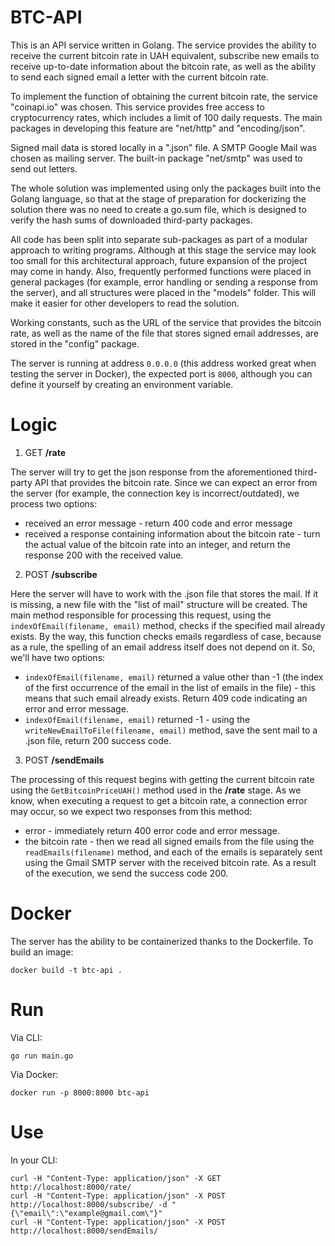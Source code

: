 # BTC-API

This is an API service written in Golang. The service provides the ability to receive the current bitcoin rate in UAH equivalent, subscribe new emails to receive up-to-date information about the bitcoin rate, as well as the ability to send each signed email a letter with the current bitcoin rate.

To implement the function of obtaining the current bitcoin rate, the service "coinapi.io" was chosen. This service provides free access to cryptocurrency rates, which includes a limit of 100 daily requests. The main packages in developing this feature are "net/http" and "encoding/json".

Signed mail data is stored locally in a ".json" file. A SMTP Google Mail was chosen as mailing server.
The built-in package "net/smtp" was used to send out letters.

The whole solution was implemented using only the packages built into the Golang language, so that at the stage of preparation for dockerizing the solution there was no need to create a go.sum file, which is designed to verify the hash sums of downloaded third-party packages.

All code has been split into separate sub-packages as part of a modular approach to writing programs. Although at this stage the service may look too small for this architectural approach, future expansion of the project may come in handy. Also, frequently performed functions were placed in general packages (for example, error handling or sending a response from the server), and all structures were placed in the "models" folder. This will make it easier for other developers to read the solution.

Working constants, such as the URL of the service that provides the bitcoin rate, as well as the name of the file that stores signed email addresses, are stored in the "config" package.

The server is running at address `0.0.0.0` (this address worked great when testing the server in Docker), the expected port is `8000`, although you can define it yourself by creating an environment variable.

# Logic

1. GET **/rate**

The server will try to get the json response from the aforementioned third-party API that provides the bitcoin rate. Since we can expect an error from the server (for example, the connection key is incorrect/outdated), we process two options:
  - received an error message - return 400 code and error message
  - received a response containing information about the bitcoin rate - turn the actual value of the bitcoin rate into an integer, and return the response 200 with the received value.

2. POST **/subscribe**

Here the server will have to work with the .json file that stores the mail. If it is missing, a new file with the "list of mail" structure will be created. The main method responsible for processing this request, using the `indexOfEmail(filename, email)` method, checks if the specified mail already exists. By the way, this function checks emails regardless of case, because as a rule, the spelling of an email address itself does not depend on it. So, we'll have two options:
  - `indexOfEmail(filename, email)` returned a value other than -1 (the index of the first occurrence of the email in the list of emails in the file) - this means that such email already exists. Return 409 code indicating an error and error message.
  - `indexOfEmail(filename, email)` returned -1 - using the `writeNewEmailToFile(filename, email)` method, save the sent mail to a .json file, return 200 success code.

3. POST **/sendEmails**

The processing of this request begins with getting the current bitcoin rate using the `GetBitcoinPriceUAH()` method used in the **/rate** stage. As we know, when executing a request to get a bitcoin rate, a connection error may occur, so we expect two responses from this method:
  - error - immediately return 400 error code and error message.
  - the bitcoin rate - then we read all signed emails from the file using the `readEmails(filename)` method, and each of the emails is separately sent using the Gmail SMTP server with the received bitcoin rate. As a result of the execution, we send the success code 200.

# Docker

The server has the ability to be containerized thanks to the Dockerfile. To build an image:

`docker build -t btc-api .`

# Run

Via CLI:

`go run main.go`

Via Docker:

`docker run -p 8000:8000 btc-api`

# Use

In your CLI:

```
curl -H "Content-Type: application/json" -X GET http://localhost:8000/rate/
curl -H "Content-Type: application/json" -X POST http://localhost:8000/subscribe/ -d "{\"email\":\"example@gmail.com\"}"
curl -H "Content-Type: application/json" -X POST http://localhost:8000/sendEmails/
```
